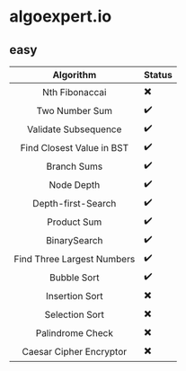 # algoexpert.io

## easy
| Algorithm | Status |
|:-------:|:----------- |
| Nth Fibonaccai | ✖️ |
| Two Number Sum | ✔️ |
| Validate Subsequence | ✔️️ |
| Find Closest Value in BST | ✔️️ |
| Branch Sums | ✔️️ |
| Node Depth | ✔️️ |
| Depth-first-Search | ✔️️ |
| Product Sum | ✔️️ |
| BinarySearch | ✔️️ |
| Find Three Largest Numbers | ✔️️ |
| Bubble Sort | ✔️️ |
| Insertion Sort | ✖️ |
| Selection Sort | ✖️ |
| Palindrome Check | ✖️ |
| Caesar Cipher Encryptor | ✖️ |
